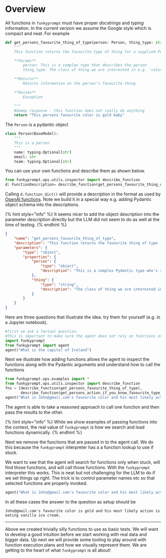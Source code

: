 # Overview

All functions in `funkyprompt` must have proper _docstrings_ and _typing_ information. In the current version we assume the Google style which is compact and neat. For example

```python
def get_persons_favourite_thing_of_type(person: Person, thing_type: str) -> str:
    """
    This function returns the favourite type of thing for a supplied Person

    **Params**
        person: This is a complex type that describes the person
        thing_type: The class of thing we are interested in e.g. 'color', 'food' or 'animal'

    **Returns**
        Returns information on the person's favourite thing

    **Raises**
        Exception

    """
    #dummy response - this function does not really do anything
    return "This persons favourite color is gold baby"
```

The `Person` is a pydantic object

```python
class Person(BaseModel):
    """
    This is a person
    """
    name: typing.Optional[str]
    email: str
    team: typing.Optional[str]
```

You can use your own functions and describe them as shown below.&#x20;

```python
from funkyprompt.ops.utils.inspector import describe_function
d: FunctionDescription= describe_function(get_persons_favourite_thing_of_type)
```

Calling `d.function_dict()` will provide a description in the format as used by [OpenAI functions](https://openai.com/blog/function-calling-and-other-api-updates). Note we build it in a special way e.g. adding Pydantic object schema into the descriptions.

{% hint style="info" %}
It seems nicer to add the object description into the parameter description directly but the LLM did not seem to do as well at the time of testing.
{% endhint %}

````json
{
    "name": "get_persons_favourite_thing_of_type",
    "description": "This function returns the favourite thing of type for a supplied Person\\nThe parameter [person] is a Pydantic object type described below: \\njson```<<PYDANTIC PERSON DEF>>```\\n",
    "parameters": {
        "type": "object",
        "properties": {
            "person": {
                "type": "object",
                "description": "This is a complex Pydantic type who's schema is described in the function description"
            },
            "thing": {
                "type": "string",
                "description": "The class of thing we are interested in e.g. 'color', 'food' or 'animal'"
            }
        }
    }
}
````

Here are three questions that illustrate the idea. try them for yourself (e.g. in a Jupyter notebook).&#x20;

```python
#first we ask a factual question.
#This is important to make sure the agent does not rely on functions only
import funkyprompt
from funkyprompt import agent
agent("What is the capital of Ireland")
```

Next we illustrate how adding functions allows the agent to inspect the functions along with the Pydantic arguments and understand how to call the functions

```python
from funkyprompt.ops.examples import *
from funkyprompt.ops.utils.inspector import describe_function
fns = [describe_function(get_persons_favourite_thing_of_type),
       describe_function(get_persons_action_if_you_know_favourite_type_of_thing)]
agent("What is John@gmail.com's favourite color and his most likely action?", fns)
```

The agent is able to take a reasoned approach to call one function and then pass the results to the other.

{% hint style="info" %}
While we show examples of passing functions into the context, the real value of `funkyprompt` is how we search and load functions dynamically.
{% endhint %}

Next we remove the functions that are passed in to the agent call. We do this because the `funkyprompt` interpreter has a a function lookup to use if stuck.&#x20;

We want to see that the agent will search for functions only when stuck, will find those functions, and will call those functions. With the `funkyprompt` interpreter this works. This is neat but not challenging for the LLM to do if we set things up right. The trick is to control parameter names etc so that selected functions are properly invoked.&#x20;

```python
agent("What is John@gmail.com's favourite color and his most likely action?")
```

In all these cases the answer to the question as setup should be

```
John@gmail.com's favourite color is gold and his most likely action is eating vanilla ice cream.
```

***

Above we created trivially silly functions to use as basic tests. We will want to develop a good intuition before we start working with real data and bigger data. Up next we will provide some tooling to play around with function execution plans and how we visually represent them. We are getting to the heart of what `funkyprompt` is all about!
